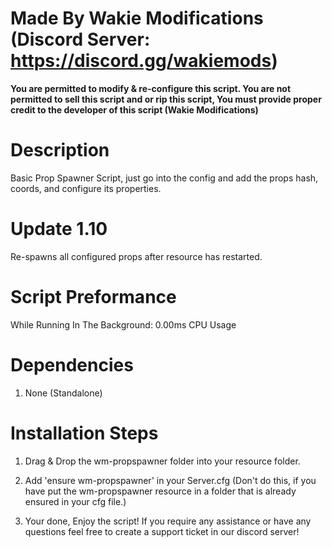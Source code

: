 # Made By Wakie Modifications (Discord Server: https://discord.gg/wakiemods)
**You are permitted to modify & re-configure this script. You are not permitted to sell this script and or rip this script, You must provide proper credit to the developer of this script (Wakie Modifications)**

# Description
Basic Prop Spawner Script, just go into the config and add the props hash, coords, and configure its properties. 

# Update 1.10
Re-spawns all configured props after resource has restarted.

# Script Preformance
While Running In The Background: 0.00ms CPU Usage

# Dependencies 
1. None (Standalone)

# Installation Steps

1. Drag & Drop the wm-propspawner folder into your resource folder.

2. Add 'ensure wm-propspawner' in your Server.cfg (Don't do this, if you have put the wm-propspawner resource in a folder that is already ensured in your cfg file.)

3. Your done, Enjoy the script! If you require any assistance or have any questions feel free to create a support ticket in our discord server!